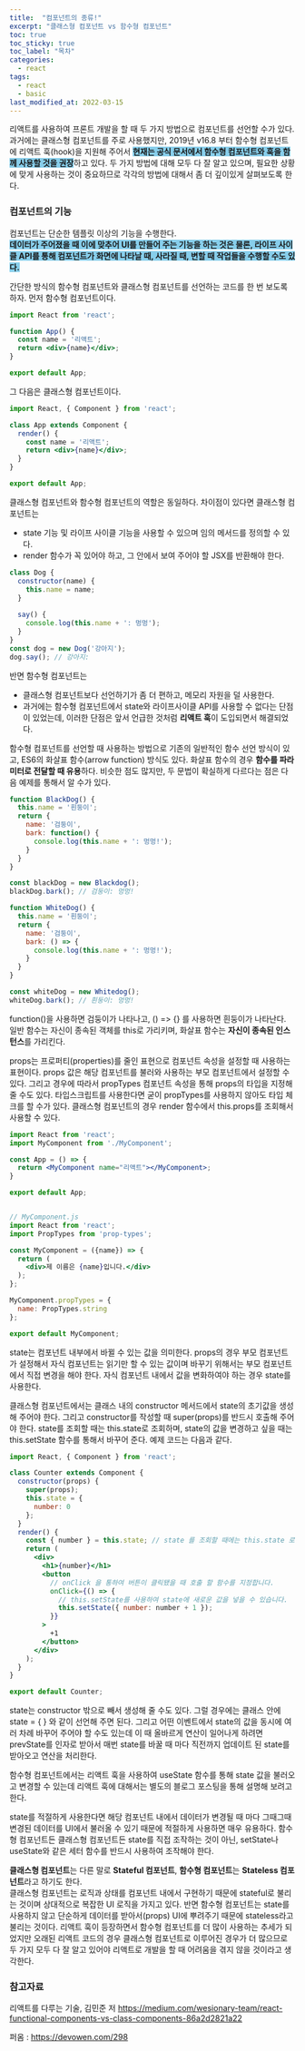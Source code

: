 ```yaml
---
title:  "컴포넌트의 종류!"
excerpt: "클래스형 컴포넌트 vs 함수형 컴포넌트"
toc: true
toc_sticky: true
toc_label: "목차"
categories:
  - react
tags:
  - react
  - basic
last_modified_at: 2022-03-15
---
```




리액트를 사용하여 프론트 개발을 할 때 두 가지 방법으로 컴포넌트를 선언할 수가 있다. 과거에는 클래스형 컴포넌트를 주로 사용했지만, 2019년 v16.8 부터 함수형 컴포넌트에 리액트 훅(hook)을 지원해 주어서 <span style="background:skyblue;">**현재는 공식 문서에서 함수형 컴포넌트와 훅을 함께 사용할 것을 권장**</span>하고 있다. 두 가지 방법에 대해 모두 다 잘 알고 있으며, 필요한 상황에 맞게 사용하는 것이 중요하므로 각각의 방법에 대해서 좀 더 깊이있게 살펴보도록 한다.

### 컴포넌트의 기능
컴포넌트는 단순한 템플릿 이상의 기능을 수행한다.  
<span style="background:skyblue;">**데이터가 주어졌을 때 이에 맞추어 UI를 만들어 주는 기능을 하는 것은 물론, 라이프 사이클 API를 통해 컴포넌트가 화면에 나타날 때, 사라질 때, 변할 때 작업들을 수행할 수도 있다.**</span>  

간단한 방식의 함수형 컴포넌트와 클래스형 컴포넌트를 선언하는 코드를 한 번 보도록 하자. 먼저 함수형 컴포넌트이다.

```jsx
import React from 'react';

function App() {
  const name = '리액트';
  return <div>{name}</div>;
}

export default App;
```

그 다음은 클래스형 컴포넌트이다.

```jsx
import React, { Component } from 'react';

class App extends Component {
  render() {
    const name = '리액트';
    return <div>{name}</div>;
  }
}

export default App;
```

클래스형 컴포넌트와 함수형 컴포넌트의 역할은 동일하다. 차이점이 있다면 클래스형 컴포넌트는
- state 기능 및 라이프 사이클 기능을 사용할 수 있으며 임의 메서드를 정의할 수 있다.
- render 함수가 꼭 있어야 하고, 그 안에서 보여 주어야 할 JSX를 반환해야 한다. 

```jsx
class Dog {
  constructor(name) {
    this.name = name;
  }
  
  say() {
    console.log(this.name + ': 멍멍');
  }
}
const dog = new Dog('강아지');
dog.say(); // 강아지: 
```

반면 함수형 컴포넌트는 
- 클래스형 컴포넌트보다 선언하기가 좀 더 편하고, 메모리 자원을 덜 사용한다.
- 과거에는 함수형 컴포넌트에서 state와 라이프사이클 API를 사용할 수 없다는 단점이 있었는데, 이러한 단점은 앞서 언급한 것처럼 **리액트 훅**이 도입되면서 해결되었다. 

함수형 컴포넌트를 선언할 때 사용하는 방법으로 기존의 일반적인 함수 선언 방식이 있고, ES6의 화살표 함수(arrow function) 방식도 있다. 화살표 함수의 경우 **함수를 파라미터로 전달할 때 유용**하다. 비슷한 점도 많지만, 두 문법이 확실하게 다르다는 점은 다음 예제를 통해서 알 수가 있다.

```jsx
function BlackDog() {
  this.name = '흰둥이';
  return {
    name: '검둥이',
    bark: function() {
      console.log(this.name + ': 멍멍!');
    }
  }
}

const blackDog = new Blackdog();
blackDog.bark(); // 검둥이: 멍멍!

function WhiteDog() {
  this.name = '흰둥이';
  return {
    name: '검둥이',
    bark: () => {
      console.log(this.name + ': 멍멍!');
    }
  }
}

const whiteDog = new Whitedog();
whiteDog.bark(); // 흰둥이: 멍멍!
```

function()을 사용하면 검둥이가 나타나고, () => {} 를 사용하면 흰둥이가 나타난다. 일반 함수는 자신이 종속된 객체를 this로 가리키며, 화살표 함수는 **자신이 종속된 인스턴스**를 가리킨다.

props는 프로퍼티(properties)를 줄인 표현으로 컴포넌트 속성을 설정할 때 사용하는 표현이다. props 값은 해당 컴포넌트를 불러와 사용하는 부모 컴포넌트에서 설정할 수 있다. 그리고 경우에 따라서 propTypes 컴포넌트 속성을 통해 props의 타입을 지정해 줄 수도 있다. 타입스크립트를 사용한다면 굳이 propTypes를 사용하지 않아도 타입 체크를 할 수가 있다. 클래스형 컴포넌트의 경우 render 함수에서 this.props를 조회해서 사용할 수 있다.

```jsx
import React from 'react';
import MyComponent from './MyComponent';

const App = () => {
  return <MyComponent name="리액트"></MyComponent>;
}

export default App;


// MyComponent.js
import React from 'react';
import PropTypes from 'prop-types';

const MyComponent = ({name}) => {
  return (
    <div>제 이름은 {name}입니다.</div>
  );
};

MyComponent.propTypes = {
  name: PropTypes.string
};

export default MyComponent;
```
state는 컴포넌트 내부에서 바뀔 수 있는 값을 의미한다. props의 경우 부모 컴포넌트가 설정해서 자식 컴포넌트는 읽기만 할 수 있는 값이며 바꾸기 위해서는 부모 컴포넌트에서 직접 변경을 해야 한다. 자식 컴포넌트 내에서 값을 변화하여야 하는 경우 state를 사용한다.

클래스형 컴포넌트에서는 클래스 내의 constructor 메서드에서 state의 초기값을 생성해 주어야 한다. 그리고 constructor를 작성할 때 super(props)를 반드시 호출해 주어야 한다. state를 조회할 때는 this.state로 조회하며, state의 값을 변경하고 싶을 때는 this.setState 함수를 통해서 바꾸어 준다. 예제 코드는 다음과 같다.

```jsx
import React, { Component } from 'react';

class Counter extends Component {
  constructor(props) {
    super(props);
    this.state = {
      number: 0
    };
  }
  render() {
    const { number } = this.state; // state 를 조회할 때에는 this.state 로 조회합니다.
    return (
      <div>
        <h1>{number}</h1>
        <button
          // onClick 을 통하여 버튼이 클릭됐을 때 호출 할 함수를 지정합니다.
          onClick={() => {
            // this.setState를 사용하여 state에 새로운 값을 넣을 수 있습니다.
            this.setState({ number: number + 1 });
          }}
        >
          +1
        </button>
      </div>
    );
  }
}

export default Counter;
```
state는 constructor 밖으로 빼서 생성해 줄 수도 있다. 그럴 경우에는 클래스 안에 state = { } 와 같이 선언해 주면 된다. 그리고 어떤 이벤트에서 state의 값을 동시에 여러 차례 바꾸어 주어야 할 수도 있는데 이 때 올바르게 연산이 일어나게 하려면 prevState를 인자로 받아서 매번 state를 바꿀 때 마다 직전까지 업데이트 된 state를 받아오고 연산을 처리한다.  

함수형 컴포넌트에서는 리액트 훅을 사용하여 useState 함수를 통해 state 값을 불러오고 변경할 수 있는데 리액트 훅에 대해서는 별도의 블로그 포스팅을 통해 설명해 보려고 한다.  

state를 적절하게 사용한다면 해당 컴포넌트 내에서 데이터가 변경될 때 마다 그때그때 변경된 데이터를 UI에서 불러올 수 있기 때문에 적절하게 사용하면 매우 유용하다. 함수형 컴포넌트든 클래스형 컴포넌트든 state를 직접 조작하는 것이 아닌, setState나 useState와 같은 세터 함수를 반드시 사용하여 조작해야 한다.

**클래스형 컴포넌트**는 다른 말로 **Stateful 컴포넌트**, 
**함수형 컴포넌트**는 **Stateless 컴포넌트**라고 하기도 한다.   
클래스형 컴포넌트는 로직과 상태를 컴포넌트 내에서 구현하기 때문에 stateful로 불리는 것이며 상대적으로 복잡한 UI 로직을 가지고 있다. 반면 함수형 컴포넌트는 state를 사용하지 않고 단순하게 데이터를 받아서(props) UI에 뿌려주기 때문에 stateless라고 불리는 것이다. 리액트 훅이 등장하면서 함수형 컴포넌트를 더 많이 사용하는 추세가 되었지만 오래된 리액트 코드의 경우 클래스형 컴포넌트로 이루어진 경우가 더 많으므로 두 가지 모두 다 잘 알고 있어야 리액트로 개발을 할 때 어려움을 겪지 않을 것이라고 생각한다.

 

### 참고자료
리액트를 다루는 기술, 김민준 저
https://medium.com/wesionary-team/react-functional-components-vs-class-components-86a2d2821a22

퍼옴 : https://devowen.com/298